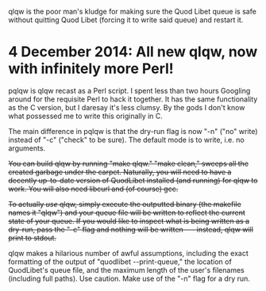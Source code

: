 qlqw is the poor man's kludge for making sure the Quod Libet queue is safe without quitting Quod Libet (forcing it to write said queue) and restart it. 

# 4 December 2014: All new qlqw, now with infinitely more Perl! 

pqlqw is qlqw recast as a Perl script. I spent less than two hours Googling around for the requisite Perl to hack it together. It has the same functionality as the C version, but I daresay it's less clumsy. By the gods I don't know what possessed me to write this originally in C. 

The main difference in pqlqw is that the dry-run flag is now "-n" ("no" write) instead of "-c" ("check" to be sure). The default mode is to write, i.e. no arguments. 

~~You can build qlqw by running "make qlqw." "make clean," sweeps all the created garbage under the carpet. Naturally, you will need to have a decently up-to-date version of QuodLibet installed (and running) for qlqw to work. You will also need libcurl and (of course) gcc.~~

~~To actually _use_ qlqw, simply execute the outputted binary (the makefile names it "qlqw") and your queue file will be written to reflect the current state of your queue. If you would like to inspect what is being written as a dry-run, pass the "-c" flag and nothing will be written --- instead, qlqw will print to stdout.~~

qlqw makes a hilarious number of awful assumptions, including the exact formatting of the output of "quodlibet --print-queue," the location of QuodLibet's queue file, and the maximum length of the user's filenames (including full paths). Use caution. Make use of the "-n" flag for a dry run. 

